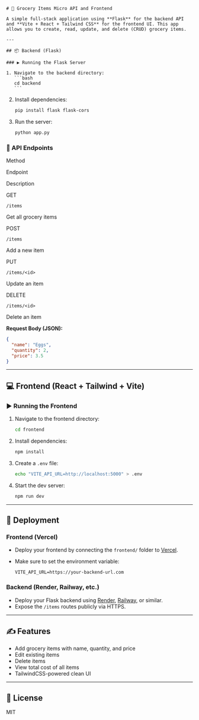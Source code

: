 ````
# 🛒 Grocery Items Micro API and Frontend

A simple full-stack application using **Flask** for the backend API and **Vite + React + Tailwind CSS** for the frontend UI. This app allows you to create, read, update, and delete (CRUD) grocery items.

---

## 📦 Backend (Flask)

### ▶️ Running the Flask Server

1. Navigate to the backend directory:
   ```bash
   cd backend
   ```
````

2.  Install dependencies:

    ```bash
    pip install flask flask-cors

    ```

3.  Run the server:

    ```bash
    python app.py

    ```

### 📌 API Endpoints

Method

Endpoint

Description

GET

`/items`

Get all grocery items

POST

`/items`

Add a new item

PUT

`/items/<id>`

Update an item

DELETE

`/items/<id>`

Delete an item

**Request Body (JSON):**

```json
{
  "name": "Eggs",
  "quantity": 2,
  "price": 3.5
}
```

---

## 💻 Frontend (React + Tailwind + Vite)

### ▶️ Running the Frontend

1.  Navigate to the frontend directory:

    ```bash
    cd frontend

    ```

2.  Install dependencies:

    ```bash
    npm install

    ```

3.  Create a `.env` file:

    ```bash
    echo "VITE_API_URL=http://localhost:5000" > .env

    ```

4.  Start the dev server:

    ```bash
    npm run dev

    ```

---

## 🚀 Deployment

### Frontend (Vercel)

- Deploy your frontend by connecting the `frontend/` folder to [Vercel](https://vercel.com/).
- Make sure to set the environment variable:

  ```
  VITE_API_URL=https://your-backend-url.com

  ```

### Backend (Render, Railway, etc.)

- Deploy your Flask backend using [Render](https://render.com/), [Railway](https://railway.app/), or similar.
- Expose the `/items` routes publicly via HTTPS.

---

## ✍️ Features

- Add grocery items with name, quantity, and price
- Edit existing items
- Delete items
- View total cost of all items
- TailwindCSS-powered clean UI

---

## 📄 License

MIT
